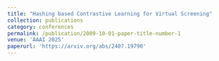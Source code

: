 ```yaml
---
title: "Hashing based Contrastive Learning for Virtual Screening"
collection: publications
category: conferences
permalink: /publication/2009-10-01-paper-title-number-1
venue: 'AAAI 2025'
paperurl: 'https://arxiv.org/abs/2407.19790'
---
```


